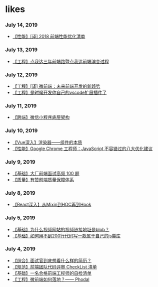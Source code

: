 # likes

### July 14, 2019

- [【性能】[译] 2018 前端性能优化清单](https://juejin.im/post/5a966bd16fb9a0635172a50a)

### July 13, 2019

- [【工程】点我达三年前端路暨点我达前端演变过程](https://juejin.im/post/5d292c0ef265da1ba56b4bd4)

### July 12, 2019 

- [【工程】[译] 微前端：未来前端开发的新趋势](https://github.com/xitu/gold-miner/blob/master/TODO1/micro-frontends-1.md)
- [【工程】是时候开发你自己的vscode扩展插件了](https://juejin.im/post/5d2755c4e51d45105e021360)



### July 11, 2019 

- [【跨端】微信小程序底层架构](https://juejin.im/post/5d26bbb851882530af13996e)

### July 10, 2019 

- [【Vue深入】渲染器——组件的本质](http://hcysun.me/vue-design/zh)
- [【性能】Google Chrome 工程师：JavaScript 不容错过的八大优化建议](https://dwz.cn/ZJhnsKVL)

### July 9, 2019 

- [【基础】大厂前端面试高频 100 题](https://juejin.im/post/5d23e750f265da1b855c7bbe)
- [【质量】有赞前端质量保障体系](https://juejin.im/post/5d24096ee51d454d1d6285a1)


### July 8, 2019 

- [【React深入】从Mixin到HOC再到Hook](https://juejin.im/post/5cad39b3f265da03502b1c0a)

### July 5, 2019 

- [【基础】为什么视频网站的视频链接地址是blob？](https://juejin.im/post/5d1ea7a8e51d454fd8057bea)
- [【基础】如何用不到200行代码写一款属于自己的js类库](https://juejin.im/post/5d1e26a2e51d45595319e3a9)

### July 4, 2019 

- [【综合】面试官到底想看什么样的简历？](https://juejin.im/post/5d1d52aff265da1bb2774de0)
- [【规范】前端团队代码评审 CheckList 清单](https://juejin.im/post/5d1c6550518825330a3bfa01)
- [【基础】一名合格前端工程师的自检清单](https://zhuanlan.zhihu.com/p/64852496)
- [【工程】微前端如何落地？—— Phodal](https://juejin.im/post/5d1d8d426fb9a07efe2dda40)

